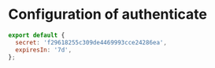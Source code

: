 # Configuration of authenticate

```js
export default {
  secret: 'f29618255c309de4469993cce24286ea',
  expiresIn: '7d',
};
```
